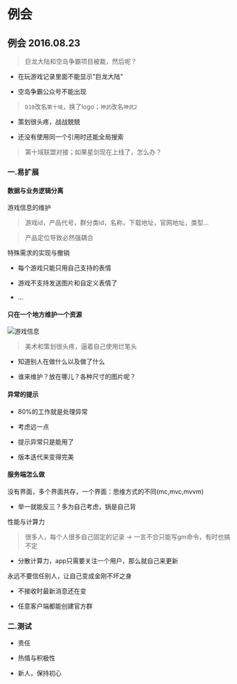 # 例会

## 例会 2016.08.23

> 巨龙大陆和空岛争霸项目被裁，然后呢？

- 在玩游戏记录里面不能显示"巨龙大陆"

- 空岛争霸公众号不能出现

> `D10`改名`第十域`，换了logo；`神武`改名`神武2`

- 策划很头疼，战战兢兢

- 还没有使用同一个引用时还能全局搜索

> 第十域联盟对接；如果星剑现在上线了，怎么办？

### 一.易扩展

#### 数据与业务逻辑分离

游戏信息的维护

> 游戏id，产品代号，群分类id，名称，下载地址，官网地址，类型...

> 产品定位导致必然强耦合

特殊需求的实现与撤销

- 每个游戏只能只用自己支持的表情

- 游戏不支持发送图片和自定义表情了

- ...

#### 只在一个地方维护一个资源

![游戏信息](http://localhost:3001/meeting/gameinfo.png)

> 美术和策划很头疼，逼着自己使用烂笔头

- 知道别人在做什么以及做了什么

- 谁来维护？放在哪儿？各种尺寸的图片呢？

#### 异常的提示

- 80%的工作就是处理异常

- 考虑远一点

- 提示异常只是能用了

- 版本迭代来变得完美

#### 服务端怎么做

没有界面，多个界面共存，一个界面：思维方式的不同(mc,mvc,mvvm)

- 举一就能反三？多为自己考虑，锅是自己背

性能与计算力

> 很多人，每个人很多自己固定的记录 -> 一言不合只能写gm命令，有时也搞不定

- 分散计算力，app只需要关注一个用户，那么就自己来更新

永远不要信任别人，让自己变成金刚不坏之身

- 不接收时最新消息还在变

- 任意客户端都能创建官方群

### 二.测试

- 责任

- 热情与积极性

- 新人，保持初心